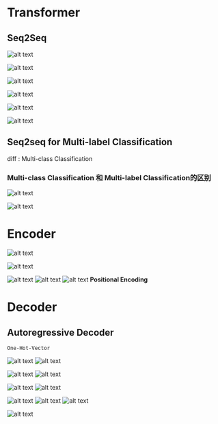 # Transformer
## Seq2Seq
![alt text](image.png)

![alt text](image-1.png)

![alt text](image-2.png)

![alt text](image-3.png)

![alt text](image-4.png)

![alt text](image-5.png)

## Seq2seq for Multi-label Classification
diff : Multi-class Classification

### Multi-class Classification 和 Multi-label Classification的区别
![alt text](image-6.png)

![alt text](image-7.png)

# Encoder
![alt text](image-8.png)


![alt text](image-11.png)

![alt text](image-10.png)
![alt text](image-12.png)
![alt text](image-9.png)
**Positional Encoding**

 # Decoder
 ## Autoregressive Decoder
```
One-Hot-Vector
```
![alt text](image-13.png)
![alt text](image-14.png)

![alt text](image-15.png)
![alt text](image-16.png)

![alt text](image-17.png)
![alt text](image-19.png)

![alt text](image-24.png)
![alt text](image-25.png)
![alt text](image-26.png)

![alt text](image-27.png)